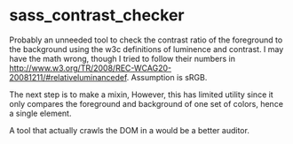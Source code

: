 # sass_contrast_checker
Probably an unneeded tool to check the contrast ratio of the foreground to the background using the w3c definitions of luminence and contrast. I may have the math wrong, though I tried to follow their numbers in http://www.w3.org/TR/2008/REC-WCAG20-20081211/#relativeluminancedef. Assumption is sRGB.

The next step is to make a mixin, However, this has limited utility since it only compares the foreground and background of one set of colors, hence a single element. 

A tool that actually crawls the DOM in a would be a better auditor.
